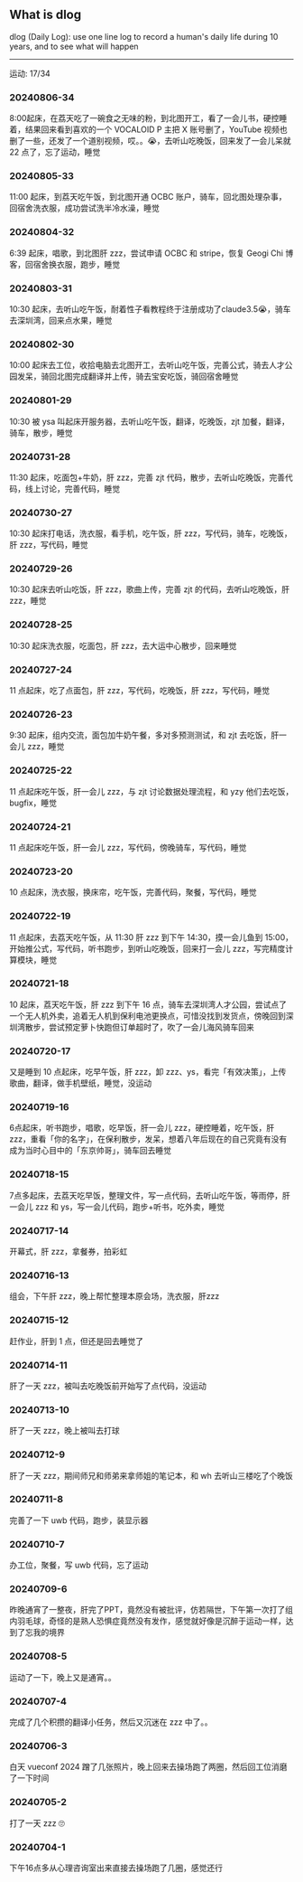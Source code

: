 ## What is dlog

dlog (Daily Log): use one line log to record a human's daily life during 10 years, and to see what will happen

---

运动: 17/34

### 20240806-34

8:00起床，在荔天吃了一碗食之无味的粉，到北图开工，看了一会儿书，硬控睡着，结果回来看到喜欢的一个 VOCALOID P 主把 X 账号删了，YouTube 视频也删了一些，还发了一个道别视频，哎。。😭，去听山吃晚饭，回来发了一会儿呆就 22 点了，忘了运动，睡觉

### 20240805-33

11:00 起床，到荔天吃午饭，到北图开通 OCBC 账户，骑车，回北图处理杂事，回宿舍洗衣服，成功尝试洗半冷水澡，睡觉

### 20240804-32

6:39 起床，唱歌，到北图肝 zzz，尝试申请 OCBC 和 stripe，恢复 Geogi Chi 博客，回宿舍换衣服，跑步，睡觉

### 20240803-31

10:30 起床，去听山吃午饭，耐着性子看教程终于注册成功了claude3.5😭，骑车去深圳湾，回来点水果，睡觉

### 20240802-30

10:00 起床去工位，收拾电脑去北图开工，去听山吃午饭，完善公式，骑去人才公园发呆，骑回北图完成翻译并上传，骑去宝安吃饭，骑回宿舍睡觉

### 20240801-29

10:30 被 ysa 叫起床开服务器，去听山吃午饭，翻译，吃晚饭，zjt 加餐，翻译，骑车，散步，睡觉

### 20240731-28

11:30 起床，吃面包+牛奶，肝 zzz，完善 zjt 代码，散步，去听山吃晚饭，完善代码，线上讨论，完善代码，睡觉

### 20240730-27

10:30 起床打电话，洗衣服，看手机，吃午饭，肝 zzz，写代码，骑车，吃晚饭，肝 zzz，写代码，睡觉

### 20240729-26

10:30 起床去听山吃饭，肝 zzz，歌曲上传，完善 zjt 的代码，去听山吃晚饭，肝 zzz，睡觉

### 20240728-25

10:30 起床洗衣服，吃面包，肝 zzz，去大运中心散步，回来睡觉

### 20240727-24

11 点起床，吃了点面包，肝 zzz，写代码，吃晚饭，肝 zzz，写代码，睡觉

### 20240726-23

9:30 起床，组内交流，面包加牛奶午餐，多对多预测测试，和 zjt 去吃饭，肝一会儿 zzz，睡觉

### 20240725-22

11 点起床吃午饭，肝一会儿 zzz，与 zjt 讨论数据处理流程，和 yzy 他们去吃饭，bugfix，睡觉

### 20240724-21

11 点起床吃午饭，肝一会儿 zzz，写代码，傍晚骑车，写代码，睡觉

### 20240723-20

10 点起床，洗衣服，换床帘，吃午饭，完善代码，聚餐，写代码，睡觉

### 20240722-19

11 点起床，去荔天吃午饭，从 11:30 肝 zzz 到下午 14:30，摸一会儿鱼到 15:00，开始推公式，写代码，听书跑步，到听山吃晚饭，回来打一会儿 zzz，写完精度计算模块，睡觉

### 20240721-18

10 起床，荔天吃午饭，肝 zzz 到下午 16 点，骑车去深圳湾人才公园，尝试点了一个无人机外卖，追着无人机到保利电池更换点，可惜没找到发货点，傍晚回到深圳湾散步，尝试预定萝卜快跑但订单超时了，吹了一会儿海风骑车回来

### 20240720-17

又是睡到 10 点起床，吃早午饭，肝 zzz，卸 zzz、ys，看完「有效决策」，上传歌曲，翻译，做手机壁纸，睡觉，没运动

### 20240719-16

6点起床，听书跑步，唱歌，吃早饭，肝一会儿 zzz，硬控睡着，吃午饭，肝 zzz，重看「你的名字」，在保利散步，发呆，想着八年后现在的自己究竟有没有成为当时心目中的「东京帅哥」，骑车回去睡觉

### 20240718-15

7点多起床，去荔天吃早饭，整理文件，写一点代码，去听山吃午饭，等雨停，肝一会儿 zzz 和 ys，写一会儿代码，跑步+听书，吃外卖，睡觉

### 20240717-14

开幕式，肝 zzz，拿餐券，拍彩虹

### 20240716-13

组会，下午肝 zzz，晚上帮忙整理本原会场，洗衣服，肝zzz

### 20240715-12

赶作业，肝到 1 点，但还是回去睡觉了

### 20240714-11

肝了一天 zzz，被叫去吃晚饭前开始写了点代码，没运动

### 20240713-10

肝了一天 zzz，晚上被叫去打球

### 20240712-9

肝了一天 zzz，期间师兄和师弟来拿师姐的笔记本，和 wh 去听山三楼吃了个晚饭

### 20240711-8

完善了一下 uwb 代码，跑步，装显示器

### 20240710-7

办工位，聚餐，写 uwb 代码，忘了运动

### 20240709-6

昨晚通宵了一整夜，肝完了PPT，竟然没有被批评，仿若隔世，下午第一次打了组内羽毛球，奇怪的是熟人恐惧症竟然没有发作，感觉就好像是沉醉于运动一样，达到了忘我的境界

### 20240708-5

运动了一下，晚上又是通宵。。

### 20240707-4

完成了几个积攒的翻译小任务，然后又沉迷在 zzz 中了。。

### 20240706-3

白天 vueconf 2024 蹭了几张照片，晚上回来去操场跑了两圈，然后回工位消磨了一下时间

### 20240705-2

打了一天 zzz 🙄

### 20240704-1

下午16点多从心理咨询室出来直接去操场跑了几圈，感觉还行